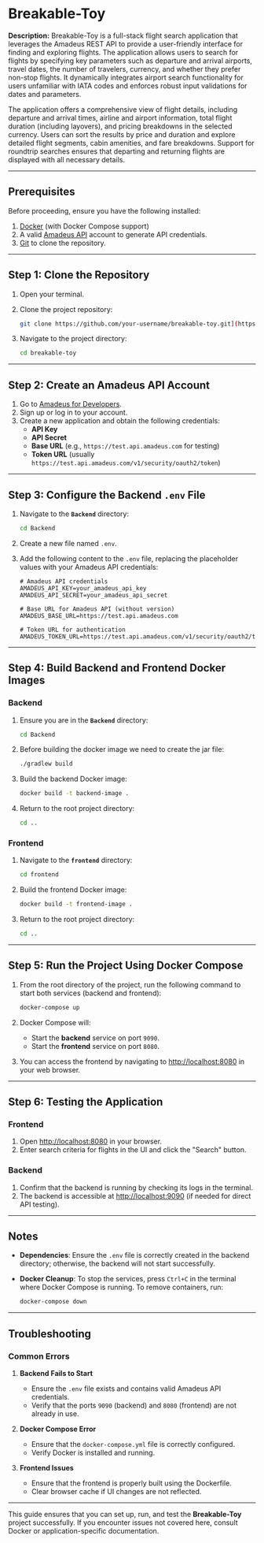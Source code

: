 # Breakable-Toy

**Description:**
Breakable-Toy is a full-stack flight search application that leverages the Amadeus REST API to provide a user-friendly interface for finding and exploring flights. The application allows users to search for flights by specifying key parameters such as departure and arrival airports, travel dates, the number of travelers, currency, and whether they prefer non-stop flights. It dynamically integrates airport search functionality for users unfamiliar with IATA codes and enforces robust input validations for dates and parameters.

The application offers a comprehensive view of flight details, including departure and arrival times, airline and airport information, total flight duration (including layovers), and pricing breakdowns in the selected currency. Users can sort the results by price and duration and explore detailed flight segments, cabin amenities, and fare breakdowns. Support for roundtrip searches ensures that departing and returning flights are displayed with all necessary details.

---

## Prerequisites

Before proceeding, ensure you have the following installed:

1. [Docker](https://www.docker.com/) (with Docker Compose support)
2. A valid [Amadeus API](https://developers.amadeus.com/) account to generate API credentials.
3. [Git](https://git-scm.com/) to clone the repository.

---

## Step 1: Clone the Repository

1. Open your terminal.
2. Clone the project repository:

   ```bash
   git clone https://github.com/your-username/breakable-toy.git](https://github.com/DerekAyalaDev/breakable-toy.git
   ```

3. Navigate to the project directory:

   ```bash
   cd breakable-toy
   ```

---

## Step 2: Create an Amadeus API Account

1. Go to [Amadeus for Developers](https://developers.amadeus.com/).
2. Sign up or log in to your account.
3. Create a new application and obtain the following credentials:
   - **API Key**
   - **API Secret**
   - **Base URL** (e.g., `https://test.api.amadeus.com` for testing)
   - **Token URL** (usually `https://test.api.amadeus.com/v1/security/oauth2/token`)

---

## Step 3: Configure the Backend `.env` File

1. Navigate to the **`Backend`** directory:

   ```bash
   cd Backend
   ```

2. Create a new file named `.env`.
3. Add the following content to the `.env` file, replacing the placeholder values with your Amadeus API credentials:

   ```plaintext
   # Amadeus API credentials
   AMADEUS_API_KEY=your_amadeus_api_key
   AMADEUS_API_SECRET=your_amadeus_api_secret

   # Base URL for Amadeus API (without version)
   AMADEUS_BASE_URL=https://test.api.amadeus.com

   # Token URL for authentication
   AMADEUS_TOKEN_URL=https://test.api.amadeus.com/v1/security/oauth2/token
   ```

---

## Step 4: Build Backend and Frontend Docker Images

### Backend

1. Ensure you are in the **`Backend`** directory:

   ```bash
   cd Backend
   ```

2. Before building the docker image we need to create the jar file:

   ```bash
   ./gradlew build
   ```

3. Build the backend Docker image:

   ```bash
   docker build -t backend-image .
   ```

4. Return to the root project directory:

   ```bash
   cd ..
   ```

### Frontend

1. Navigate to the **`frontend`** directory:

   ```bash
   cd frontend
   ```

2. Build the frontend Docker image:

   ```bash
   docker build -t frontend-image .
   ```

3. Return to the root project directory:

   ```bash
   cd ..
   ```

---

## Step 5: Run the Project Using Docker Compose

1. From the root directory of the project, run the following command to start both services (backend and frontend):

   ```bash
   docker-compose up
   ```

2. Docker Compose will:
   - Start the **backend** service on port `9090`.
   - Start the **frontend** service on port `8080`.

3. You can access the frontend by navigating to [http://localhost:8080](http://localhost:8080) in your web browser.

---

## Step 6: Testing the Application

### Frontend
1. Open [http://localhost:8080](http://localhost:8080) in your browser.
2. Enter search criteria for flights in the UI and click the "Search" button.

### Backend
1. Confirm that the backend is running by checking its logs in the terminal.
2. The backend is accessible at [http://localhost:9090](http://localhost:9090) (if needed for direct API testing).

---

## Notes

- **Dependencies**: Ensure the `.env` file is correctly created in the backend directory; otherwise, the backend will not start successfully.
- **Docker Cleanup**: To stop the services, press `Ctrl+C` in the terminal where Docker Compose is running. To remove containers, run:

  ```bash
  docker-compose down
  ```

---

## Troubleshooting

### Common Errors

1. **Backend Fails to Start**
   - Ensure the `.env` file exists and contains valid Amadeus API credentials.
   - Verify that the ports `9090` (backend) and `8080` (frontend) are not already in use.

2. **Docker Compose Error**
   - Ensure that the `docker-compose.yml` file is correctly configured.
   - Verify Docker is installed and running.

3. **Frontend Issues**
   - Ensure that the frontend is properly built using the Dockerfile.
   - Clear browser cache if UI changes are not reflected.

---

This guide ensures that you can set up, run, and test the **Breakable-Toy** project successfully. If you encounter issues not covered here, consult Docker or application-specific documentation.

